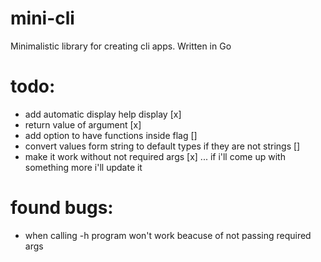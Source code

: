# mini-cli
Minimalistic library for creating cli apps. Written in Go


# todo:
- add automatic display help display [x]
- return value of argument [x] 
- add option to have functions inside flag []
- convert values form string to default types if they are not strings []
- make it work without not required args [x]
... if i'll come up with something more i'll update it


# found bugs:
- when calling -h program won't work beacuse of not passing required args

